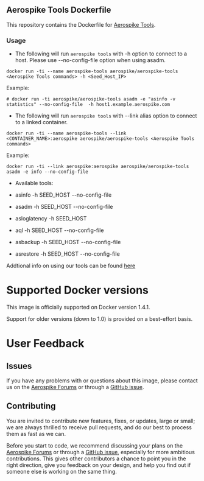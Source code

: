 ## Aerospike Tools Dockerfile

This repository contains the Dockerfile for [Aerospike Tools](http://www.aerospike.com/docs/tools/). 


### Usage

* The following will run `aerospike tools` with -h option to connect to a host.
Please use --no-config-file option when using asadm.

```
docker run -ti --name aerospike-tools aerospike/aerospike-tools <Aerospike Tools commands> -h <Seed_Host_IP>
```

Example:

```
# docker run -ti aerospike/aerospike-tools asadm -e "asinfo -v statistics" --no-config-file  -h host1.example.aerospike.com 
```

* The following will run `aerospike tools` with --link alias option to connect to a linked container.

```
docker run -ti --name aerospike-tools --link <CONTAINER_NAME>:aerospike aerospike/aerospike-tools <Aerospike Tools commands>
```

Example:

```
docker run -ti --link aerospike:aerospike aerospike/aerospike-tools asadm -e info --no-config-file
```
	
* Available tools:

- asinfo -h SEED_HOST --no-config-file

- asadm -h SEED_HOST --no-config-file

- asloglatency -h SEED_HOST

- aql -h SEED_HOST --no-config-file

- asbackup -h SEED_HOST --no-config-file

- asrestore -h SEED_HOST --no-config-file


Addtional info on using our tools can be found [here](http://www.aerospike.com/docs/tools/)


# Supported Docker versions

This image is officially supported on Docker version 1.4.1.

Support for older versions (down to 1.0) is provided on a best-effort basis.

# User Feedback

## Issues

If you have any problems with or questions about this image, please contact us on the [Aerospike Forums](discuss.aerospike.com) or through a [GitHub issue](https://github.com/aerospike/aerospike-tools.docker/issues).


## Contributing

You are invited to contribute new features, fixes, or updates, large or small; we are always thrilled to receive pull requests, and do our best to process them as fast as we can.

Before you start to code, we recommend discussing your plans on the [Aerospike Forums](discuss.aerospike.com) or through a [GitHub issue](https://github.com/aerospike/aerospike-tools.docker/issues), especially for more ambitious contributions. This gives other contributors a chance to point you in the right direction, give you feedback on your design, and help you find out if someone else is working on the same thing.



